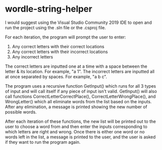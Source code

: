 # wordle-string-helper
I would suggest using the Visual Studio Community 2019 IDE to open and run the project using the .sln file or the .csproj file.

For each iteration, the program will prompt the user to enter:
1) Any correct letters with their correct locations
2) Any correct letters with their incorrect locations
3) Any incorrect letters

The correct letters are inputted one at a time with a space between the letter & its location. For example, "a 1".
The incorrect letters are inputted all at once separated by spaces. For example, "a b c".

The program uses a recursive function GetInput() which runs for all 3 types of input and will call itself if any piece of input isn't valid. GetInput() will also call functions CorrectLetterCorrectPlace(), CorrectLetterWrongPlace(), and WrongLetter() which all eliminate words from the list based on the inputs. After any elimination, a message is printed showing the new number of possible words.

After each iteration of these functions, the new list will be printed out to the user to choose a word from and then enter the inputs corresponding to which letters are right and wrong. Once there is either one word or no words left in the list, a message is printed to the user, and the user is asked if they want to run the program again.
